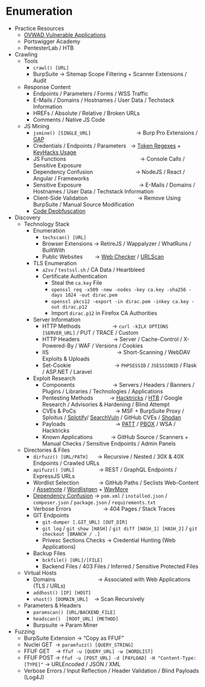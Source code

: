 # Enumeration
*   Practice Resources
    *   [OVWAD Vulnerable Applications](https://owasp.org/www-project-vulnerable-web-applications-directory/)
    *   Portswigger Academy
    *   PentesterLab / HTB
*   Crawling
    *   Tools
        *   `crawl() [URL]`
        *   BurpSuite → Sitemap Scope Filtering + Scanner Extensions / Audit
    *   Response Content
        *   Endpoints / Parameters / Forms / WSS Traffic
        *   E-Mails / Domains / Hostnames / User Data / Techstack Information
        *   HREFs / Absolute / Relative / Broken URLs
        *   Comments / Native JS Code
    *   JS Mining
        *   `jsmine() [SINGLE_URL]`                              → Burp Pro Extensions / [GAP](https://github.com/xnl-h4ck3r/GAP-Burp-Extension) 
        *   Credentials / Endpoints / Parameters   → [Token Regexes](https://github.com/mazen160/secrets-patterns-db) + [KeyHacks Usage](https://github.com/streaak/keyhacks)
        *   JS Functions                                                 → Console Calls / Sensitive Exposure
        *   Dependency Confusion                            → NodeJS / React / Angular / Frameworks
        *   Sensitive Exposure                                      → E-Mails / Domains / Hostnames / User Data / Techstack Information
        *   Client-Side Validation                                 → Remove Using BurpSuite / Manual Source Modification
        *   [Code Deobfuscation](http://deobfuscate.io)
*   Discovery
    *   Technology Stack
        *   Enumeration
            *   `techscan() [URL]`
            *   Browser Extensions → RetireJS / Wappalyzer / WhatRuns / BuiltWith
            *   Public Websites        → [Web Checker](https://web-check.xyz/) / [URLScan](https://urlscan.io/)
        *   TLS Enumeration
            *   `a2sv` / `testssl.sh` / CA Data / Heartbleed
            *   Certificate Authentication
                *   Steal the `ca.key` File
                *   `openssl req -x509 -new -nodes -key ca.key -sha256 -days 1024 -out dirac.pem`
                *   `openssl pkcs12 -export -in dirac.pem -inkey ca.key -out dirac.p12`
                *   Import `dirac.p12` in Firefox CA Authorities
        *   Server Information
            *   HTTP Methods                     → `curl -kILX OPTIONS [SERVER_URL]` / PUT / TRACE / Custom
            *   HTTP Headers                      → Server / Cache-Control / X-Powered-By / WAF / Versions / Cookies
            *   IIS                                             → Short-Scanning / WebDAV Exploits & Uploads
            *   Set-Cookie                             → `PHPSESSID` / `JSESSIONID` / Flask / ASP.NET / Laravel
        *   Exploit Research
            *   Components                         → Servers / Headers / Banners / Plugins / Libraries / Technologies / Applications
            *   Pentesting Methods           → [Hacktricks](https://book.hacktricks.xyz/network-services-pentesting/pentesting-web) / [HTB](https://academy.hackthebox.com/module/details/113) / Google Research / Advisories & Hardening / Blind Attempt
            *   CVEs & PoCs                          → MSF + BurpSuite Proxy / Sploitus / [Splotify](https://sploitify.haxx.it/#)/ [SearchVuln](https://search-vulns.com/) / GitHub CVEs / [Shodan](https://exploits.shodan.io/welcome)
            *   Payloads                                 → [PATT](https://github.com/swisskyrepo/PayloadsAllTheThings) / [PBOX](https://github.com/payloadbox) / WSA / Hacktricks
            *   Known Applications            → GitHub Source / Scanners + Manual Checks / Sensitive Endpoints / Admin Panels
    *   Directories & Files
        *   `dirfuzz() [URL/PATH]`      → Recursive / Nested / 30X & 40X Endpoints / Crawled URLs
        *   `apifuzz() [URL]`                → REST / GraphQL Endpoints / ExpressJS URLs
        *   Wordlist Selection             → GitHub Paths / Seclists Web-Content / [Assetnote](https://wordlists.assetnote.io/) / [Wordlistgen](https://github.com/ameenmaali/wordlistgen) + [WayMore](https://github.com/xnl-h4ck3r/waymore)
        *   [Dependency Confusion](https://github.com/visma-prodsec/confused) → `pom.xml` / `installed.json` / `composer.json` / `package.json` / `requirements.txt`
        *   Verbose Errors                     → 404 Pages / Stack Traces
        *   GIT Endpoints
            *   `git-dumper [.GIT_URL] [OUT_DIR]`
            *   `git log` / `git show [HASH]` / `git diff [HASH_1] [HASH_2]` / `git checkout [BRANCH / .]`
            *   Privesc Sections Checks → Credential Hunting (Web Applications)
        *   Backup Files
            *   `bckfile() [URL]/[FILE]`
            *   Backend Files / 403 Files / Inferred / Sensitive Protected Files
    *   Virtual Hosts
        *   Domains                            → Associated with Web Applications (TLS / URLs)
        *   `addhost() [IP] [HOST]`
        *   `vhost() [DOMAIN_URL]`    → Scan Recursively
    *   Parameters & Headers
        *   `paramscan() [URL/BACKEND_FILE]`
        *   `headscan()  [ROOT_URL] [METHOD]`
        *   Burpsuite → Param Miner
*   Fuzzing
    *   BurpSuite Extension → “Copy as FFUF”
    *   Nuclei GET  → `paramfuzz() [QUERY_STRING]`
    *   FFUF GET    → `ffuf -u [QUERY_URL] -w [WORDLIST]`
    *   FFUF POST → `ffuf -u [POST_URL] -d [PAYLOAD] -H "Content-Type: [TYPE]"` → URLEncoded / JSON / XML 
    *   Verbose Errors / Input Reflection / Header Validation / Blind Payloads (Log4J)